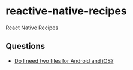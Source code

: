 # reactive-native-recipes
React Native Recipes


## Questions

- [Do I need two files for Android and iOS?](/questions/two_versions.md)
